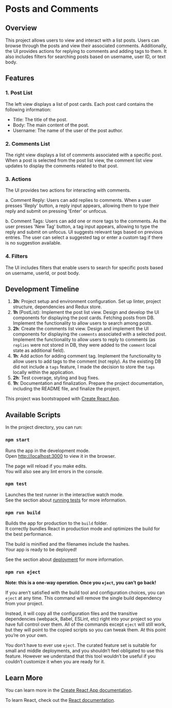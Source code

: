 # Posts and Comments

## Overview

This project allows users to view and interact with a list posts. Users can browse through the posts and view their associated comments. Additionally, the UI provides actions for replying to comments and adding tags to them. It also includes filters for searching posts based on username, user ID, or text body.

## Features

### 1. Post List

The left view displays a list of post cards. Each post card contains the following information:

- Title: The title of the post.
- Body: The main content of the post.
- Username: The name of the user of the post author.

### 2. Comments List

The right view displays a list of comments associated with a specific post. When a post is selected from the post list view, the comment list view updates to display the comments related to that post.

### 3. Actions

The UI provides two actions for interacting with comments.

a. Comment Reply: Users can add replies to comments. When a user presses 'Reply' button, a reply input appears, allowing them to type their reply and submit on pressing 'Enter' or unfocus.

b. Comment Tags: Users can add one or more tags to the comments. As the user presses 'New Tag' button, a tag input appears, allowing to type the reply and submit on unfocus. UI suggests relevant tags based on previous entries. The user can select a suggested tag or enter a custom tag if there is no suggestion available.

### 4. Filters

The UI includes filters that enable users to search for specific posts based on username, userId, or post body.

## Development Timeline

1. **3h**: Project setup and environment configuration. Set up linter, project structure, dependencies and Redux store.
2. **1h** (PostList): Implement the post list view. Design and develop the UI components for displaying the post cards. Fetching posts from DB. Implement the functionality to allow users to search among posts.
3. **2h**: Create the comments list view. Design and implement the UI components for displaying the `comments` associated with a selected post. Implement the functionality to allow users to reply to comments (as `replies` were not stored in DB, they were added to the `comment` local state as additional field).
4. **1h**: Add action for adding comment tag. Implement the functionality to allow users to add tags to the comment (not reply). As the existing DB did not include a `tags` feature, I made the decision to store the `tags` locally within the application.
5. **2h**: Test coverage, styling and bug fixes.
6. **1h**: Documentation and finalization. Prepare the project documentation, including the README file, and finalize the project.

This project was bootstrapped with [Create React App](https://github.com/facebook/create-react-app).

## Available Scripts

In the project directory, you can run:

### `npm start`

Runs the app in the development mode.\
Open [http://localhost:3000](http://localhost:3000) to view it in the browser.

The page will reload if you make edits.\
You will also see any lint errors in the console.

### `npm test`

Launches the test runner in the interactive watch mode.\
See the section about [running tests](https://facebook.github.io/create-react-app/docs/running-tests) for more information.

### `npm run build`

Builds the app for production to the `build` folder.\
It correctly bundles React in production mode and optimizes the build for the best performance.

The build is minified and the filenames include the hashes.\
Your app is ready to be deployed!

See the section about [deployment](https://facebook.github.io/create-react-app/docs/deployment) for more information.

### `npm run eject`

**Note: this is a one-way operation. Once you `eject`, you can’t go back!**

If you aren’t satisfied with the build tool and configuration choices, you can `eject` at any time. This command will remove the single build dependency from your project.

Instead, it will copy all the configuration files and the transitive dependencies (webpack, Babel, ESLint, etc) right into your project so you have full control over them. All of the commands except `eject` will still work, but they will point to the copied scripts so you can tweak them. At this point you’re on your own.

You don’t have to ever use `eject`. The curated feature set is suitable for small and middle deployments, and you shouldn’t feel obligated to use this feature. However we understand that this tool wouldn’t be useful if you couldn’t customize it when you are ready for it.

## Learn More

You can learn more in the [Create React App documentation](https://facebook.github.io/create-react-app/docs/getting-started).

To learn React, check out the [React documentation](https://reactjs.org/).
